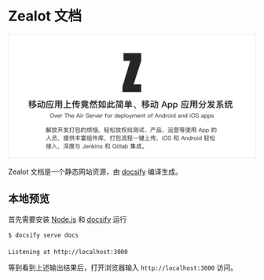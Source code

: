 # Zealot 文档

![Zealot intro](docs/_media/intro.png)

Zealot 文档是一个静态网站资源，由 [docsify](https://docsify.js.org/) 编译生成。

## 本地预览

首先需要安装 [Node.js](https://nodejs.org/) 和 [docsify](https://docsify.js.org/) 运行

```bash
$ docsify serve docs

Listening at http://localhost:3000
```

等到看到上述输出结果后，打开浏览器输入 `http://localhost:3000` 访问。
